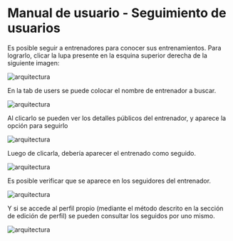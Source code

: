 # Manual de usuario - Seguimiento de usuarios

Es posible seguir a entrenadores para conocer sus entrenamientos. Para lograrlo, clicar la lupa presente en la esquina superior
derecha de la siguiente imagen:

![arquitectura](../manual_images/trainings_1.jpg)

En la tab de users se puede colocar el nombre de entrenador a buscar.

![arquitectura](../manual_images/follow_1.jpg)

Al clicarlo se pueden ver los detalles públicos del entrenador, y aparece la opción para seguirlo

![arquitectura](../manual_images/follow_2.jpg)

Luego de clicarla, debería aparecer el entrenado como seguido.

![arquitectura](../manual_images/follow_3.jpg)

Es posible verificar que se aparece en los seguidores del entrenador.

![arquitectura](../manual_images/follow_4.jpg)

Y si se accede al perfil propio (mediante el método descrito en la sección de edición de perfil) se pueden consultar los 
seguidos por uno mismo.

![arquitectura](../manual_images/follow_5.jpg)